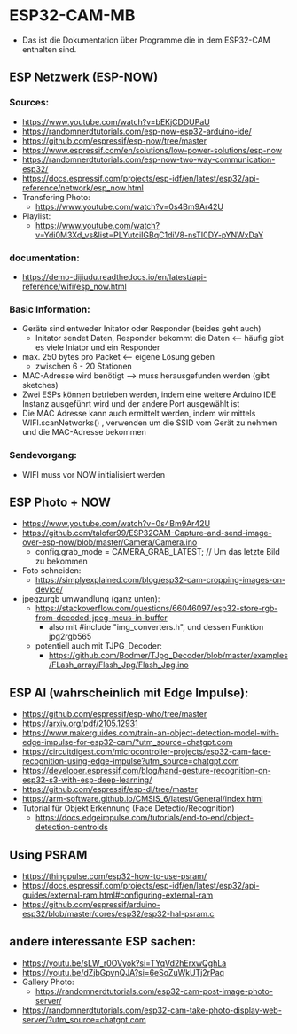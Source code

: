 # ESP32-CAM-MB
- Das ist die Dokumentation über Programme die in dem ESP32-CAM enthalten sind.

## ESP Netzwerk (ESP-NOW)

### Sources:
- https://www.youtube.com/watch?v=bEKjCDDUPaU
- https://randomnerdtutorials.com/esp-now-esp32-arduino-ide/
- https://github.com/espressif/esp-now/tree/master
- https://www.espressif.com/en/solutions/low-power-solutions/esp-now
- https://randomnerdtutorials.com/esp-now-two-way-communication-esp32/
- https://docs.espressif.com/projects/esp-idf/en/latest/esp32/api-reference/network/esp_now.html
- Transfering Photo:
  - https://www.youtube.com/watch?v=0s4Bm9Ar42U
- Playlist:
  - https://www.youtube.com/watch?v=Ydi0M3Xd_vs&list=PLYutciIGBqC1diV8-nsTI0DY-pYNWxDaY
 
### documentation:
- https://demo-dijiudu.readthedocs.io/en/latest/api-reference/wifi/esp_now.html
 
### Basic Information:
- Geräte sind entweder Initator oder Responder (beides geht auch)
  - Initator sendet Daten, Responder bekommt die Daten <-- häufig gibt es viele Iniator und ein Responder
- max. 250 bytes pro Packet <-- eigene Lösung geben
  - zwischen 6 - 20 Stationen
- MAC-Adresse wird benötigt --> muss herausgefunden werden (gibt sketches)
- Zwei ESPs können betrieben werden, indem eine weitere Arduino IDE Instanz ausgeführt wird und der andere Port ausgewählt ist
- Die MAC Adresse kann auch ermittelt werden, indem wir mittels WIFI.scanNetworks() , verwenden um die SSID vom Gerät zu nehmen und die MAC-Adresse bekommen

### Sendevorgang:
- WIFI muss vor NOW initialisiert werden


## ESP Photo + NOW
- https://www.youtube.com/watch?v=0s4Bm9Ar42U
- https://github.com/talofer99/ESP32CAM-Capture-and-send-image-over-esp-now/blob/master/Camera/Camera.ino
  - config.grab_mode = CAMERA_GRAB_LATEST; // Um das letzte Bild zu bekommen
- Foto schneiden:
  - https://simplyexplained.com/blog/esp32-cam-cropping-images-on-device/
- jpegzurgb umwandlung (ganz unten):
  - https://stackoverflow.com/questions/66046097/esp32-store-rgb-from-decoded-jpeg-mcus-in-buffer
    - also mit #include "img_converters.h", und dessen Funktion jpg2rgb565
  - potentiell auch mit TJPG_Decoder:
    -   https://github.com/Bodmer/TJpg_Decoder/blob/master/examples/FLash_array/Flash_Jpg/Flash_Jpg.ino
 
## ESP AI (wahrscheinlich mit Edge Impulse):
- https://github.com/espressif/esp-who/tree/master
- https://arxiv.org/pdf/2105.12931
- https://www.makerguides.com/train-an-object-detection-model-with-edge-impulse-for-esp32-cam/?utm_source=chatgpt.com
- https://circuitdigest.com/microcontroller-projects/esp32-cam-face-recognition-using-edge-impulse?utm_source=chatgpt.com
- https://developer.espressif.com/blog/hand-gesture-recognition-on-esp32-s3-with-esp-deep-learning/
- https://github.com/espressif/esp-dl/tree/master
- https://arm-software.github.io/CMSIS_6/latest/General/index.html
- Tutorial für Objekt Erkennung (Face Detectio/Recognition)
  - https://docs.edgeimpulse.com/tutorials/end-to-end/object-detection-centroids

## Using PSRAM
- https://thingpulse.com/esp32-how-to-use-psram/
- https://docs.espressif.com/projects/esp-idf/en/latest/esp32/api-guides/external-ram.html#configuring-external-ram
- https://github.com/espressif/arduino-esp32/blob/master/cores/esp32/esp32-hal-psram.c
 
## andere interessante ESP sachen:
- https://youtu.be/sLW_r0OVyok?si=TYqVd2hErxwQghLa
- https://youtu.be/dZjbGpynQJA?si=6eSoZuWkUTj2rPaq
- Gallery Photo:
  - https://randomnerdtutorials.com/esp32-cam-post-image-photo-server/
- https://randomnerdtutorials.com/esp32-cam-take-photo-display-web-server/?utm_source=chatgpt.com
